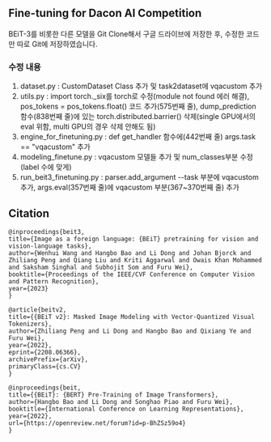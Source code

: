 ## Fine-tuning for Dacon AI Competition  
BEiT-3를 비롯한 다른 모델을 Git Clone해서 구글 드라이브에 저장한 후, 수정한 코드만 따로 Git에 저장하였습니다.  
  ### 수정 내용   
  1. dataset.py : CustomDataset Class 추가 및 task2dataset에 vqacustom 추가  
  2. utils.py : import torch._six를 torch로 수정(module not found 에러 해결), pos_tokens = pos_tokens.float() 코드 추가(575번째 줄), dump_prediction 함수(838번째 줄)에 있는 torch.distributed.barrier() 삭제(single GPU에서의 eval 위함, multi GPU의 경우 삭제 안해도 됨)  
  3. engine_for_finetuning.py : def get_handler 함수에(442번째 줄) args.task == "vqacustom" 추가  
  4. modeling_finetune.py : vqacustom 모델들 추가 및 num_classes부분 수정(label 수에 맞게)  
  5. run_beit3_finetuning.py : parser.add_argument --task 부분에 vqacustom 추가, args.eval(357번째 줄)에 vqacustom 부분(367~370번째 줄) 추가  
  
  
## Citation  
```
@inproceedings{beit3,
title={Image as a foreign language: {BEiT} pretraining for vision and vision-language tasks},
author={Wenhui Wang and Hangbo Bao and Li Dong and Johan Bjorck and Zhiliang Peng and Qiang Liu and Kriti Aggarwal and Owais Khan Mohammed and Saksham Singhal and Subhojit Som and Furu Wei},
booktitle={Proceedings of the IEEE/CVF Conference on Computer Vision and Pattern Recognition},
year={2023}
}

@article{beitv2,
title={{BEiT v2}: Masked Image Modeling with Vector-Quantized Visual Tokenizers},
author={Zhiliang Peng and Li Dong and Hangbo Bao and Qixiang Ye and Furu Wei},
year={2022},
eprint={2208.06366},
archivePrefix={arXiv},
primaryClass={cs.CV}
}

@inproceedings{beit,
title={{BEiT}: {BERT} Pre-Training of Image Transformers},
author={Hangbo Bao and Li Dong and Songhao Piao and Furu Wei},
booktitle={International Conference on Learning Representations},
year={2022},
url={https://openreview.net/forum?id=p-BhZSz59o4}
}
```  
  
